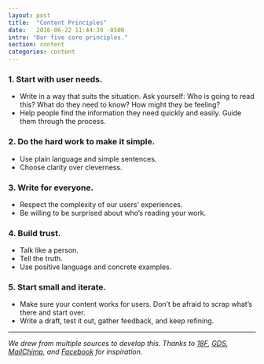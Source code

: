 ```yaml
---
layout: post
title:  "Content Principles"
date:   2016-06-22 11:44:39 -0500
intro: "Our five core principles."
section: content
categories: content
---
```

### 1. Start with user needs.

* Write in a way that suits the situation. Ask yourself: Who is going to read this? What do they need to know? How might they be feeling?
* Help people find the information they need quickly and easily. Guide them through the process.

### 2. Do the hard work to make it simple.

* Use plain language and simple sentences.
* Choose clarity over cleverness.

### 3. Write for everyone.

* Respect the complexity of our users’ experiences.
* Be willing to be surprised about who’s reading your work.

### 4. Build trust.

* Talk like a person.
* Tell the truth.
* Use positive language and concrete examples.

### 5. Start small and iterate.

* Make sure your content works for users. Don’t be afraid to scrap what’s there and start over.
* Write a draft, test it out, gather feedback, and keep refining.

---

_We drew from multiple sources to develop this. Thanks to [18F](https://pages.18f.gov/content-guide/content-principles),  [GDS](https://www.gov.uk/design-principles), [MailChimp](http://styleguide.mailchimp.com/), and [Facebook](https://www.facebook.com/design/) for inspiration._
